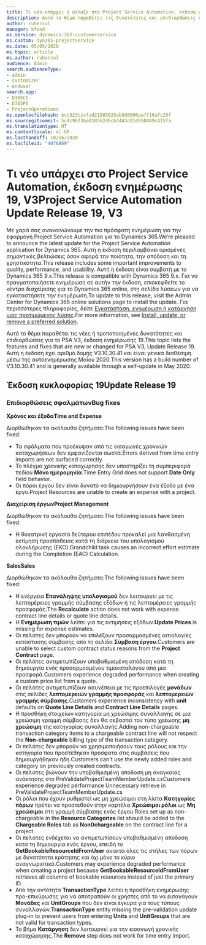 ```yaml
---
title: Τι νέο υπάρχει ή άλλαξε στο Project Service Automation, έκδοση ενημέρωσης 19, V3
description: Αυτό το θέμα παραθέτει τις δυνατότητες και επιδιορθώσεις που είναι διαθέσιμες στο Project Service Automation, έκδοση ενημέρωσης 19, V3.
author: ruhercul
manager: kfend
ms.service: dynamics-365-customerservice
ms.custom: dyn365-projectservice
ms.date: 05/05/2020
ms.topic: article
ms.author: ruhercul
audience: Admin
search.audienceType:
- admin
- customizer
- enduser
search.app:
- D365CE
- D365PS
- ProjectOperations
ms.openlocfilehash: ecc923cccfad21985025ab9d8006aaff16afc25f
ms.sourcegitcommit: 5c4c9bf3ba018562d6cb3443c01d550489c415fa
ms.translationtype: HT
ms.contentlocale: el-GR
ms.lasthandoff: 10/16/2020
ms.locfileid: "4076869"
---
```

# <a name="project-service-automation-update-release-19-v3"></a><span data-ttu-id="3d9e8-103">Τι νέο υπάρχει στο Project Service Automation, έκδοση ενημέρωσης 19, V3</span><span class="sxs-lookup"><span data-stu-id="3d9e8-103">Project Service Automation Update Release 19, V3</span></span>

<span data-ttu-id="3d9e8-104">Με χαρά σας ανακοινώνουμε την πιο πρόσφατη ενημέρωση για την εφαρμογή Project Service Automation για το Dynamics 365.</span><span class="sxs-lookup"><span data-stu-id="3d9e8-104">We’re pleased to announce the latest update for the Project Service Automation application for Dynamics 365.</span></span> <span data-ttu-id="3d9e8-105">Αυτή η έκδοση περιλαμβάνει ορισμένες σημαντικές βελτιώσεις όσον αφορά την ποιότητα, την απόδοση και τη χρηστικότητα.</span><span class="sxs-lookup"><span data-stu-id="3d9e8-105">This release includes some important improvements to quality, performance, and usability.</span></span> <span data-ttu-id="3d9e8-106">Αυτή η έκδοση είναι συμβατή με το Dynamics 365 9.x.</span><span class="sxs-lookup"><span data-stu-id="3d9e8-106">This release is compatible with Dynamics 365 9.x.</span></span> <span data-ttu-id="3d9e8-107">Για να πραγματοποιήσετε ενημέρωση σε αυτήν την έκδοση, επισκεφθείτε το κέντρο διαχείρισης για το Dynamics 365 online, στη σελίδα λύσεων για να εγκαταστήσετε την ενημέρωση.</span><span class="sxs-lookup"><span data-stu-id="3d9e8-107">To update to this release, visit the Admin Center for Dynamics 365 online solutions page to install the update.</span></span> <span data-ttu-id="3d9e8-108">Για περισσότερες πληροφορίες, δείτε [Εγκατάσταση, ενημέρωση ή κατάργηση μιας προτιμώμενης λύσης](https://docs.microsoft.com/power-platform/admin/install-remove-preferred-solution).</span><span class="sxs-lookup"><span data-stu-id="3d9e8-108">For more information, see [Install, update, or remove a preferred solution](https://docs.microsoft.com/power-platform/admin/install-remove-preferred-solution).</span></span>

<span data-ttu-id="3d9e8-109">Αυτό το θέμα παραθέτει τις νέες ή τροποποιημένες δυνατότητες και επιδιορθώσεις για το PSA V3, έκδοση ενημέρωσης 19.</span><span class="sxs-lookup"><span data-stu-id="3d9e8-109">This topic lists the features and fixes that are new or changed for PSA V3, Update Release 19.</span></span> <span data-ttu-id="3d9e8-110">Αυτή η έκδοση έχει αριθμό δομής V3.10.30.41 και είναι γενικά διαθέσιμη μέσω της αυτοενημέρωσης Μαΐου 2020.</span><span class="sxs-lookup"><span data-stu-id="3d9e8-110">This version has a build number of V3.10.30.41 and is generally available through a self-update in May 2020.</span></span>

## <a name="update-release-19"></a><span data-ttu-id="3d9e8-111">Έκδοση κυκλοφορίας 19</span><span class="sxs-lookup"><span data-stu-id="3d9e8-111">Update Release 19</span></span>

### <a name="bug-fixes"></a><span data-ttu-id="3d9e8-112">Επιδιορθώσεις σφαλμάτων</span><span class="sxs-lookup"><span data-stu-id="3d9e8-112">Bug fixes</span></span>

<span data-ttu-id="3d9e8-113">**Χρόνος και έξοδα**</span><span class="sxs-lookup"><span data-stu-id="3d9e8-113">**Time and Expense**</span></span>

<span data-ttu-id="3d9e8-114">Διορθώθηκαν τα ακόλουθα ζητήματα:</span><span class="sxs-lookup"><span data-stu-id="3d9e8-114">The following issues have been fixed:</span></span> 

- <span data-ttu-id="3d9e8-115">Τα σφάλματα που προέκυψαν από τις εισαγωγές χρονικών καταχωρήσεων δεν εμφανίζονται σωστά.</span><span class="sxs-lookup"><span data-stu-id="3d9e8-115">Errors derived from time entry imports are not surfaced correctly.</span></span>
- <span data-ttu-id="3d9e8-116">Το πλέγμα χρονικής καταχώρησης δεν υποστηρίζει τη συμπεριφορά πεδίου **Μόνο ημερομηνία**.</span><span class="sxs-lookup"><span data-stu-id="3d9e8-116">Time Entry Grid does not support **Date Only** field behavior.</span></span>
- <span data-ttu-id="3d9e8-117">Οι πόροι έργου δεν είναι δυνατό να δημιουργήσουν ένα έξοδο με ένα έργο.</span><span class="sxs-lookup"><span data-stu-id="3d9e8-117">Project Resources are unable to create an expense with a project.</span></span>

<span data-ttu-id="3d9e8-118">**Διαχείριση έργων**</span><span class="sxs-lookup"><span data-stu-id="3d9e8-118">**Project Management**</span></span>

<span data-ttu-id="3d9e8-119">Διορθώθηκαν τα ακόλουθα ζητήματα:</span><span class="sxs-lookup"><span data-stu-id="3d9e8-119">The following issues have been fixed:</span></span> 

-  <span data-ttu-id="3d9e8-120">Η θυγατρική εργασία δεύτερου επιπέδου προκαλεί μια λανθασμένη εκτίμηση προσπάθειας κατά τη διάρκεια του υπολογισμού ολοκλήρωσης (ΕΚΟ).</span><span class="sxs-lookup"><span data-stu-id="3d9e8-120">Grandchild task causes an incorrect effort estimate during the Completion (EAC) Calculation.</span></span>

<span data-ttu-id="3d9e8-121">**Sales**</span><span class="sxs-lookup"><span data-stu-id="3d9e8-121">**Sales**</span></span>

<span data-ttu-id="3d9e8-122">Διορθώθηκαν τα ακόλουθα ζητήματα:</span><span class="sxs-lookup"><span data-stu-id="3d9e8-122">The following issues have been fixed:</span></span> 

- <span data-ttu-id="3d9e8-123">Η ενέργεια **Επανάληψης υπολογισμού** δεν λειτουργεί με τις λεπτομέρειες γραμμής σύμβασης εξόδων ή τις λεπτομέρειες γραμμής προσφοράς.</span><span class="sxs-lookup"><span data-stu-id="3d9e8-123">The **Recalculate** action does not work with expense contract line details or quote line details.</span></span>
- <span data-ttu-id="3d9e8-124">Η **Ενημέρωση τιμών** λείπει για τις εκτιμήσεις εξόδων.</span><span class="sxs-lookup"><span data-stu-id="3d9e8-124">**Update Prices** is missing for expense estimates.</span></span>
-  <span data-ttu-id="3d9e8-125">Οι πελάτες δεν μπορούν να επιλέξουν προσαρμοσμένες αιτιολογίες κατάστασης σύμβασης από τη σελίδα **Σύμβαση έργου**.</span><span class="sxs-lookup"><span data-stu-id="3d9e8-125">Customers are unable to select custom contract status reasons from the **Project Contract** page.</span></span>
- <span data-ttu-id="3d9e8-126">Οι πελάτες αντιμετωπίζουν υποβαθμισμένη απόδοση κατά τη δημιουργία ενός προσαρμοσμένου τιμοκαταλόγου από μια προσφορά.</span><span class="sxs-lookup"><span data-stu-id="3d9e8-126">Customers experience degraded performance when creating a custom price list from a quote.</span></span>
- <span data-ttu-id="3d9e8-127">Οι πελάτες αντιμετωπίζουν ασυνέπεια με τις προεπιλογές **μονάδων** στις σελίδες **λεπτομερειών γραμμής προσφοράς** και **λεπτομερειών γραμμής σύμβασης**.</span><span class="sxs-lookup"><span data-stu-id="3d9e8-127">Customers experience inconsistency with **unit** defaults on **Quote Line Details** and **Contract Line Details** pages.</span></span>
- <span data-ttu-id="3d9e8-128">Η προσθήκη στοιχείων κατηγορία μη χρεώσιμης συναλλαγής σε μια χρεώσιμη γραμμή σύμβασης δεν θα σεβαστεί τον τύπο χρέωσης **μη χρεώσιμη** της κατηγορίας συναλλαγής.</span><span class="sxs-lookup"><span data-stu-id="3d9e8-128">Adding non-chargeable transaction category items to a chargeable contract line will not respect the **Non-chargeable** billing type of the transaction category.</span></span>
- <span data-ttu-id="3d9e8-129">Οι πελάτες δεν μπορούν να χρησιμοποιήσουν τους ρόλους και την κατηγορία που προστέθηκαν πρόσφατα στις συμβάσεις που δημιουργήθηκαν ήδη.</span><span class="sxs-lookup"><span data-stu-id="3d9e8-129">Customers can't use the newly added roles and category on previously created contracts.</span></span>
- <span data-ttu-id="3d9e8-130">Οι πελάτες βιώνουν την υποβαθμισμένη απόδοση μη αναγκαίας ανάκτησης στο PreValidateProjectTeamMemberUpdate.cs</span><span class="sxs-lookup"><span data-stu-id="3d9e8-130">Customers experience degraded performance Unnecessary retrieve in PreValidateProjectTeamMemberUpdate.cs</span></span>
- <span data-ttu-id="3d9e8-131">Οι ρόλοι που έχουν ρυθμιστεί ως μη χρεώσιμοι στη λίστα **Κατηγορίες πόρων** πρέπει να προστεθούν στην καρτέλα **Χρεώσιμοι ρόλοι** ως **Μη χρεώσιμοι** στη γραμμή σύμβασης ενός έργου.</span><span class="sxs-lookup"><span data-stu-id="3d9e8-131">Roles set up as non-chargeable in the **Resource Categories** list should be added to the **Chargeable Roles** tab as **Non0chargeable** on the contract line for a project.</span></span>
- <span data-ttu-id="3d9e8-132">Οι πελάτες ενδέχεται να αντιμετωπίσουν υποβαθμισμένη απόδοση κατά τη δημιουργία ενός έργου, επειδή το **GetBookableResourceIdFromUser** ανακτά όλες τις στήλες των πόρων με δυνατότητα κράτησης και όχι μόνο το κύριο αναγνωριστικό.</span><span class="sxs-lookup"><span data-stu-id="3d9e8-132">Customers may experience degraded performance when creating a project because **GetBookableResourceIdFromUser** retrieves all columns of bookable resources instead of just the primary ID.</span></span>
- <span data-ttu-id="3d9e8-133">Από την οντότητα **TransactionType** λείπει η προσθήκη ενημέρωσης προ-επικύρωσης για να αποτραπούν οι χρήστες από το να εισαγάγουν **Μονάδες** και **UnitGroups** που δεν είναι έγκυρα για τους τύπους συναλλαγών.</span><span class="sxs-lookup"><span data-stu-id="3d9e8-133">**TransactionType** entity missing the pre-validation update plug-in to prevent users from entering **Units** and **UnitGroups** that are not valid for transaction types.</span></span>
- <span data-ttu-id="3d9e8-134">Το βήμα **Κατάργηση** δεν λειτουργεί για την εισαγωγή χρονικής καταχώρησης.</span><span class="sxs-lookup"><span data-stu-id="3d9e8-134">The **Remove** step does not work for time entry import.</span></span>
